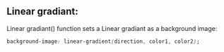 ## Linear gradiant:

Linear gradiant() function sets a Linear gradiant as a background image:

```css
background-image: linear-gradient(direction, color1, color2);
```

